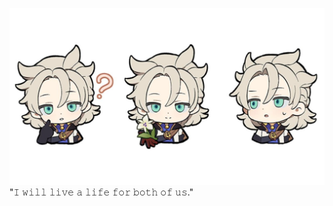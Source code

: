 ![image alt](https://github.com/dreamc4tcher/dreamc4tcher/blob/51216a669ce4aa6405ac9518c7e7db69ce6dece5/98d3f24ace95d4ff694e87841f283e66.jpg)
"𝙸 𝚠𝚒𝚕𝚕 𝚕𝚒𝚟𝚎 𝚊 𝚕𝚒𝚏𝚎 𝚏𝚘𝚛 𝚋𝚘𝚝𝚑 𝚘𝚏 𝚞𝚜."
